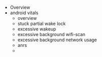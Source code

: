 - Overview
- android vitals
  - overview
  - stuck partial wake lock
  - excessive wakeup
  - excessive background wifi-scan
  - excessive background network usage
  - anrs
  - 

